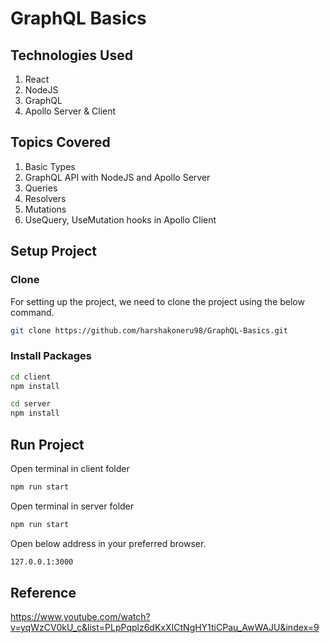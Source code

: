 # GraphQL Basics

## Technologies Used
1. React
2. NodeJS
3. GraphQL
4. Apollo Server & Client

## Topics Covered
1. Basic Types
2. GraphQL API with NodeJS and Apollo Server
3. Queries
4. Resolvers
5. Mutations
6. UseQuery, UseMutation hooks in Apollo Client

## Setup Project
### Clone
For setting up the project, we need to clone the project using the below command.
```sh
git clone https://github.com/harshakoneru98/GraphQL-Basics.git
```
### Install Packages
```sh
cd client
npm install
```
```sh
cd server
npm install
```

## Run Project
Open terminal in client folder
```sh
npm run start
```
Open terminal in server folder
```sh
npm run start
```
Open below address in your preferred browser.
```sh
127.0.0.1:3000
```

## Reference
https://www.youtube.com/watch?v=yqWzCV0kU_c&list=PLpPqplz6dKxXICtNgHY1tiCPau_AwWAJU&index=9
